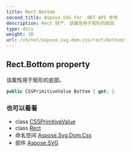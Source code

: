 ```yaml
---
title: Rect.Bottom
second_title: Aspose.SVG for .NET API 参考
description: Rect 财产. 该属性用于矩形的底部
type: docs
weight: 10
url: /zh/net/aspose.svg.dom.css/rect/bottom/
---
```

## Rect.Bottom property

该属性用于矩形的底部。

```csharp
public CSSPrimitiveValue Bottom { get; }
```

### 也可以看看

* class [CSSPrimitiveValue](../../cssprimitivevalue/)
* class [Rect](../)
* 命名空间 [Aspose.Svg.Dom.Css](../../rect/)
* 部件 [Aspose.SVG](../../../)


